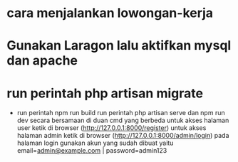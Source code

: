 # cara menjalankan lowongan-kerja
# Gunakan Laragon lalu aktifkan mysql dan apache
# run perintah php artisan migrate
- run perintah npm run build
run perintah php artisan serve dan npm run dev secara bersamaan di duan cmd yang berbeda
untuk akses halaman user ketik di browser (http://127.0.0.1:8000/register)
untuk akses halaman admin ketik di browser (http://127.0.0.1:8000/admin/login)
pada halaman login gunakan akun yang sudah dibuat yaitu email=admin@example.com | password=admin123

